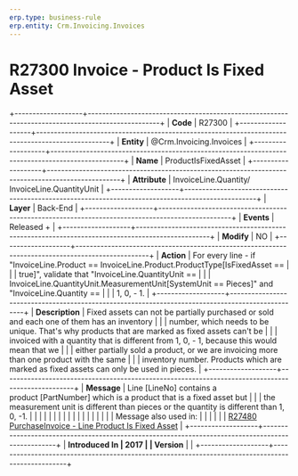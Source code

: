 ```yaml
---
erp.type: business-rule
erp.entity: Crm.Invoicing.Invoices
---
```


# R27300 Invoice - Product Is Fixed Asset
+-------------------+--------------------------------------------------------------------------------------------------+
| **Code**          | R27300                                                                                           |
+-------------------+--------------------------------------------------------------------------------------------------+
| **Entity**        | @Crm.Invoicing.Invoices                                                                                          |
+-------------------+--------------------------------------------------------------------------------------------------+
| **Name**          | ProductIsFixedAsset                                                                              |
+-------------------+--------------------------------------------------------------------------------------------------+
| **Attribute**     | InvoiceLine.Quantity/ InvoiceLine.QuantityUnit                                                   |
+-------------------+--------------------------------------------------------------------------------------------------+
| **Layer**         | Back-End                                                                                         |
+-------------------+--------------------------------------------------------------------------------------------------+
| **Events**        | Released +                                                                                       |
+-------------------+--------------------------------------------------------------------------------------------------+
| **Modify**        | NO                                                                                               |
+-------------------+--------------------------------------------------------------------------------------------------+
| **Action**        | For every line - if \"InvoiceLine.Product == InvoiceLine.Product.ProductType\[IsFixedAsset ==    |
|                   | true\]\", validate that \"InvoiceLine.QuantityUnit ==                                            |
|                   | InvoiceLine.QuantityUnit.MeasurementUnit\[SystemUnit == Pieces\]\" and \"InvoiceLine.Quantity == |
|                   | 1, 0, - 1.                                                                                       |
+-------------------+--------------------------------------------------------------------------------------------------+
| **Description**   | Fixed assets can not be partially purchased or sold and each one of them has an inventory        |
|                   | number, which needs to be unique. That\'s why products that are marked as fixed assets can\'t be |
|                   | invoiced with a quantity that is different from 1, 0, - 1, because this would mean that we       |
|                   | either partially sold a product, or we are invoicing more than one product with the same         |
|                   | inventory number. Products which are marked as fixed assets can only be used in pieces.          |
+-------------------+--------------------------------------------------------------------------------------------------+
| **Message**       | Line \[LineNo\] contains a product \[PartNumber\] which is a product that is a fixed asset but   |
|                   | the measurement unit is different than pieces or the quantity is different than 1, 0, -1.        |
|                   |                                                                                                  |
|                   |                                                                                                  |
|                   |                                                                                                  |
|                   |                                                                                                  |
|                   |                                                                                                  |
|                   | Message also used in:                                                                            |
|                   |                                                                                                  |
|                   | [R27480 PurchaseInvoice - Line Product Is Fixed Asset](R27480.md)                                |
+-------------------+--------------------------------------------------------------------------------------------------+
| **Introduced In   | 2017                                                                                             |
| Version**         |                                                                                                  |
+-------------------+--------------------------------------------------------------------------------------------------+

  

  
